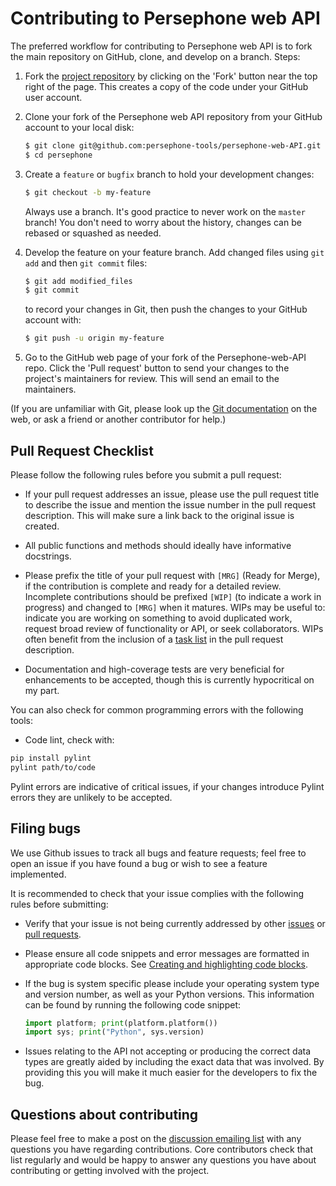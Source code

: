 
Contributing to Persephone web API
==================================

The preferred workflow for contributing to Persephone web API is to fork the
main repository on GitHub, clone, and develop on a branch. Steps:

1. Fork the [project repository](https://github.com/persephone-tools/persephone-web-API)
   by clicking on the 'Fork' button near the top right of the page. This creates
   a copy of the code under your GitHub user account.

2. Clone your fork of the Persephone web API repository from your GitHub account to your local disk:

   ```bash
   $ git clone git@github.com:persephone-tools/persephone-web-API.git
   $ cd persephone
   ```

3. Create a ``feature`` or ``bugfix`` branch to hold your development changes:

   ```bash
   $ git checkout -b my-feature
   ```

   Always use a branch. It's good practice to never work on the ``master`` branch!
   You don't need to worry about the history, changes can be rebased or squashed as needed.

4. Develop the feature on your feature branch. Add changed files using ``git add`` and then ``git commit`` files:

   ```bash
   $ git add modified_files
   $ git commit
   ```

   to record your changes in Git, then push the changes to your GitHub account with:

   ```bash
   $ git push -u origin my-feature
   ```

5. Go to the GitHub web page of your fork of the Persephone-web-API repo. Click the
  'Pull request' button to send your changes to the project's maintainers for
  review. This will send an email to the maintainers.

(If you are unfamiliar with Git, please look up the
[Git documentation](https://git-scm.com/documentation) on the web, or ask a friend or another contributor for help.)

Pull Request Checklist
----------------------

Please follow the following rules before you submit a pull request:

- If your pull request addresses an issue, please use the pull request title
  to describe the issue and mention the issue number in the pull request description.
  This will make sure a link back to the original issue is created.

- All public functions and methods should ideally have informative docstrings.

- Please prefix the title of your pull request with `[MRG]` (Ready for
  Merge), if the contribution is complete and ready for a detailed review.
  Incomplete contributions should be prefixed `[WIP]` (to indicate a work
  in progress) and changed to `[MRG]` when it matures. WIPs may be useful
  to: indicate you are working on something to avoid duplicated work,
  request broad review of functionality or API, or seek collaborators.
  WIPs often benefit from the inclusion of a
  [task list](https://github.com/blog/1375-task-lists-in-gfm-issues-pulls-comments)
  in the pull request description.

- Documentation and high-coverage tests are very beneficial for enhancements to be accepted, though this is currently hypocritical on my part.

You can also check for common programming errors with the following tools:

- Code lint, check with:

```bash
pip install pylint
pylint path/to/code
```

Pylint errors are indicative of critical issues, if your changes introduce Pylint errors they are unlikely to be accepted.

Filing bugs
-----------

We use Github issues to track all bugs and feature requests; feel free to
open an issue if you have found a bug or wish to see a feature implemented.

It is recommended to check that your issue complies with the
following rules before submitting:

- Verify that your issue is not being currently addressed by other
  [issues](https://github.com/persephone-tools/persephone-web-API/issues?q=)
  or [pull requests](https://github.com/persephone-tools/persephone-web-API/pulls?q=).

- Please ensure all code snippets and error messages are formatted in
  appropriate code blocks.
  See [Creating and highlighting code blocks](https://help.github.com/articles/creating-and-highlighting-code-blocks).

- If the bug is system specific please include your operating system type and version number,
  as well as your Python versions. This information can be found by running the following code snippet:

  ```python
  import platform; print(platform.platform())
  import sys; print("Python", sys.version)
  ```

- Issues relating to the API not accepting or producing the correct data types are greatly aided by including the exact data that was involved.
  By providing this you will make it much easier for the developers to fix the bug.

Questions about contributing
----------------------------

Please feel free to make a post on the [discussion emailing list](https://lists.persephone-asr.org/postorius/lists/discuss.lists.persephone-asr.org/) 
with any questions you have regarding contributions. Core contributors check that list regularly and would be happy to answer any questions you have about contributing or getting involved with the project.
